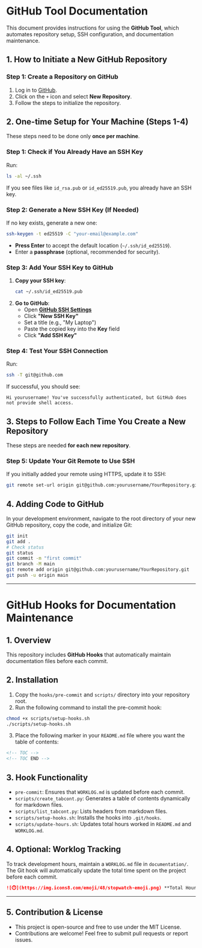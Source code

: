 # GitHub Tool Documentation

This document provides instructions for using the **GitHub Tool**, which automates repository setup, SSH configuration, and documentation maintenance.

## **1. How to Initiate a New GitHub Repository**

### **Step 1: Create a Repository on GitHub**
1. Log in to [GitHub](https://github.com).
2. Click on the `+` icon and select **New Repository**.
3. Follow the steps to initialize the repository.

## **2. One-time Setup for Your Machine (Steps 1-4)**
These steps need to be done only **once per machine**.

### **Step 1: Check if You Already Have an SSH Key**
Run:
```sh
ls -al ~/.ssh
```
If you see files like `id_rsa.pub` or `id_ed25519.pub`, you already have an SSH key.

### **Step 2: Generate a New SSH Key (If Needed)**
If no key exists, generate a new one:
```sh
ssh-keygen -t ed25519 -C "your-email@example.com"
```
- **Press Enter** to accept the default location (`~/.ssh/id_ed25519`).
- Enter a **passphrase** (optional, recommended for security).

### **Step 3: Add Your SSH Key to GitHub**
1. **Copy your SSH key**:
   ```sh
   cat ~/.ssh/id_ed25519.pub
   ```
2. **Go to GitHub**:
   - Open **[GitHub SSH Settings](https://github.com/settings/keys)**
   - Click **"New SSH Key"**
   - Set a title (e.g., "My Laptop")
   - Paste the copied key into the **Key** field
   - Click **"Add SSH Key"**

### **Step 4: Test Your SSH Connection**
Run:
```sh
ssh -T git@github.com
```
If successful, you should see:
```
Hi yourusername! You've successfully authenticated, but GitHub does not provide shell access.
```

## **3. Steps to Follow Each Time You Create a New Repository**
These steps are needed **for each new repository**.

### **Step 5: Update Your Git Remote to Use SSH**
If you initially added your remote using HTTPS, update it to SSH:
```sh
git remote set-url origin git@github.com:yourusername/YourRepository.git
```
 

## **4. Adding Code to GitHub**
In your development environment, navigate to the root directory of your new GitHub repository, copy the code, and initialize Git:
```sh
git init
git add .
# Check status
git status
git commit -m "first commit"
git branch -M main
git remote add origin git@github.com:yourusername/YourRepository.git
git push -u origin main
```

---

# **GitHub Hooks for Documentation Maintenance**

## **1. Overview**
This repository includes **GitHub Hooks** that automatically maintain documentation files before each commit.

## **2. Installation**
1. Copy the `hooks/pre-commit` and `scripts/` directory into your repository root.
2. Run the following command to install the pre-commit hook:
```sh
chmod +x scripts/setup-hooks.sh
./scripts/setup-hooks.sh
```
3. Place the following marker in your `README.md` file where you want the table of contents:
```md
<!-- TOC --> 
<!-- TOC END -->
```

## **3. Hook Functionality**
- `pre-commit`: Ensures that `WORKLOG.md` is updated before each commit.
- `scripts/create_tabcont.py`: Generates a table of contents dynamically for markdown files.
- `scripts/list_tabcont.py`: Lists headers from markdown files.
- `scripts/setup-hooks.sh`: Installs the hooks into `.git/hooks`.
- `scripts/update-hours.sh`: Updates total hours worked in `README.md` and `WORKLOG.md`.

## **4. Optional: Worklog Tracking**
To track development hours, maintain a `WORKLOG.md` file in `documentation/`. The Git hook will automatically update the total time spent on the project before each commit.
```md
![⏱️](https://img.icons8.com/emoji/48/stopwatch-emoji.png) **Total Hours Worked**: _40 hours_ (Auto-generated)
```

---

## **5. Contribution & License**
- This project is open-source and free to use under the MIT License.
- Contributions are welcome! Feel free to submit pull requests or report issues.
 